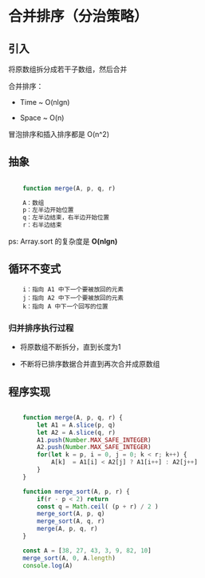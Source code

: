 # 合并排序（分治策略）


##  引入

将原数组拆分成若干子数组，然后合并

合并排序：

- Time ~ O(nlgn)

- Space ~ O(n)

冒泡排序和插入排序都是 O(n^2)



## 抽象

```js
    
    function merge(A, p, q, r)

    A：数组
    p：左半边开始位置
    q：左半边结束，右半边开始位置
    r：右半边结束
```


ps: Array.sort 的复杂度是 **O(nlgn)**



## 循环不变式

```
    i：指向 A1 中下一个要被放回的元素
    j：指向 A2 中下一个要被放回的元素
    k：指向 A 中下一个回写的位置
```


### 归并排序执行过程

- 将原数组不断拆分，直到长度为1

- 不断将已排序数据合并直到再次合并成原数组


## 程序实现

```js

    function merge(A, p, q, r) {
        let A1 = A.slice(p, q)
        let A2 = A.slice(q, r)
        A1.push(Number.MAX_SAFE_INTEGER)
        A2.push(Number.MAX_SAFE_INTEGER)
        for(let k = p, i = 0, j = 0; k < r; k++) {
            A[k]  = A1[i] < A2[j] ? A1[i++] : A2[j++]
        }
    }

    function merge_sort(A, p, r) {
        if(r - p < 2) return
        const q = Math.ceil( (p + r) / 2 )
        merge_sort(A, p, q)
        merge_sort(A, q, r)
        merge(A, p, q, r)
    }

    const A = [38, 27, 43, 3, 9, 82, 10]
    merge_sort(A, 0, A.length)
    console.log(A)

```